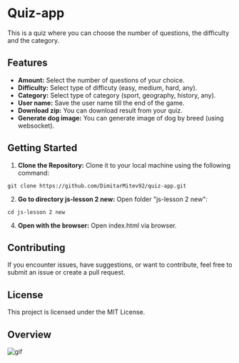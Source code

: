 # Quiz-app

This is a quiz where you can choose the number of questions, the difficulty and the category.

## Features

- **Amount:** Select the number of questions of your choice.
- **Difficulty:** Select type of difficuty (easy, medium, hard, any).
- **Category:** Select type of category (sport, geography, history, any).
- **User name:** Save the user name till the end of the game.
- **Download zip:** You can download result from your quiz.
- **Generate dog image:** You can generate image of dog by breed (using websocket).

## Getting Started

1. **Clone the Repository:** Clone it to your local machine using the following command:

`git clone https://github.com/DimitarMitev92/quiz-app.git`

2. **Go to directory js-lesson 2 new:** Open folder "js-lesson 2 new":
   
`cd js-lesson 2 new`

4. **Open with the browser:** Open index.html via browser.

## Contributing

If you encounter issues, have suggestions, or want to contribute, feel free to submit an issue or create a pull request.

## License

This project is licensed under the MIT License.

## Overview

![gif](gif.gif)
